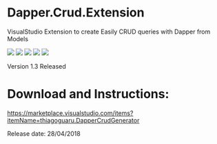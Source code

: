 # Dapper.Crud.Extension
VisualStudio Extension to create Easily CRUD queries with Dapper from Models

![](https://img.shields.io/appveyor/ci/thiagoloureiro/dapper-crud-extension.svg)
![](https://img.shields.io/appveyor/tests/thiagoloureiro/dapper-crud-extension.svg)
![](https://img.shields.io/vscode-marketplace/d/thiagoguaru.DapperCrudGenerator.svg)
![](https://img.shields.io/vscode-marketplace/v/thiagoguaru.DapperCrudGenerator.svg)
![](https://img.shields.io/vscode-marketplace/r/thiagoguaru.DapperCrudGenerator.svg)


Version 1.3 Released

# Download and Instructions:
https://marketplace.visualstudio.com/items?itemName=thiagoguaru.DapperCrudGenerator

Release date: 28/04/2018
